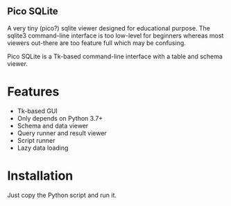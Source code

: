 Pico SQLite
------------

A very tiny (pico?) sqlite viewer designed for educational
purpose. The sqlite3 command-line interface is too low-level for
beginners whereas most viewers out-there are too feature full which
may be confusing.

Pico SQLite is a Tk-based command-line interface with a table and
schema viewer.

# Features
- Tk-based GUI
- Only depends on Python 3.7+
- Schema and data viewer
- Query runner and result viewer
- Script runner
- Lazy data loading

# Installation

Just copy the Python script and run it.
